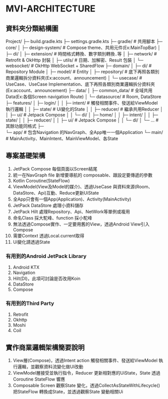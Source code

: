 # MVI-ARCHITECTURE

## 資料夾分類結構圖

Project/
├─ build.gradle.kts
├─ settings.gradle.kts
├─ gradle/                 # 共用腳本
├─ core/ 
│  ├─ design-system/       # Compose theme、共用元件(Ex:MainTopBar)
│  ├─ di/
│  ├─ extension/           # 時間格式轉換、數字類別轉換..等
│  ├─ network/             # Retrofit & OkHttp 封裝
│  ├─ utils/               # 日期、加解密、Result 包裝
│  └─ websocket/           # OkHttp WebSocket + SharedFlow
├─ domain/
│  ├─ di/                  # Repository Module
│  ├─ model/               # Entity
│  ├─ repository/          # 底下再照各類別商業邏輯拆分資料夾(Ex:account、announcement)
│  └─ usecase/             # UseCase、UseCase Implementation、底下再照各類別商業邏輯拆分資料夾(Ex:account、announcement)
├─ data/
│  ├─ common_data/         # 全域共用Data(Ex:各個Screen navigation Route)
│  └─ datasource/          # Room, DataStore
├─ features/
│  ├─ login/
│  │  ├─ intent/           # 觸發相關事件、發送給ViewModel 執行邏輯
│  │  ├─ state/            # Ui變化的State
│  │  ├─ reducer/          # 繼承共用Reducer
│  │  ├─ ui/               # Jetpack Compose
│  │  └─ di/
│  ├─ home/
│  │  ├─ intent/
│  │  ├─ state/
│  │  ├─ reducer/
│  │  ├─ ui/               # Jetpack Compose
│  │  └─ di/
│  └─ …                    # 其餘功能同格式
├─               
└─ app/                   # 包含Navigation 的NavGraph、全App唯一一個Application
   └─ main/               # MainActivity、MainIntent、MainViewModel、各State


## 專案基礎架構
1. JetPack Compose 每個頁面以Screen結尾
2. 統一在NavGraph file 新增要導航的 composable、跟設定要傳遞的參數
3. Kotlin Coroutine(StateFlow)
4. ViewModel(View及Model的媒介)、透過UseCase 與資料來源(Room、DataStore、Api)互動、Reduce更新UiState
5. 全App只會有一個App(Application)、Activity(MainActivity)
6. JetPack DataStore 處理小資料儲存 
7. JetPack Hilt 處理Repository、Api、NetWork等單例或複用 
8. 命名Class 採大駝峰、function 採小駝峰
9. 無法透過Compose實作、一定要用舊的View，透過Android View引入Compose
10. 需要Context 透過Local.current取得
11. Ui變化請透過State

### 有用到的Android JetPack Library
1. Android KTX
2. Navigation
3. Hilt(DI)，此項可討論是否改用Koin
4. DataStore
5. Compose

### 有用到的Third Party
1. Retrofit
2. Okhttp
3. Moshi
4. Coil

## 實作商業邏輯架構簡要說明
1. View層(Compose)，透過Intent action 觸發相關事件、發送給ViewModel 執行邏輯，並觀察資料流變化做UI改動
2. ViewModel層接受並執行指令，Reducer 更新相對應的UiState，State 透過Coroutine StateFlow 響應
3. Composable Screen 觀察State 變化，透過CollectAsStateWithLifecycle() 把StateFlow 轉換成State，並透過觀察State 變動相關Ui
